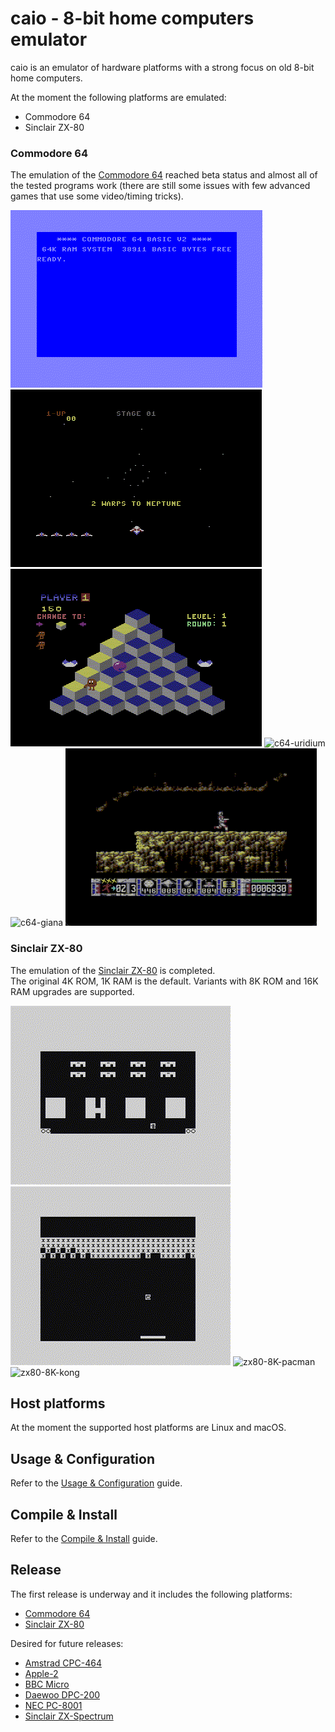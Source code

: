 # caio - 8-bit home computers emulator

caio is an emulator of hardware platforms with a strong focus on old 8-bit
home computers.

At the moment the following platforms are emulated:

- Commodore 64
- Sinclair ZX-80


### Commodore 64

The emulation of the [Commodore 64](https://en.wikipedia.org/wiki/Commodore_64)
reached beta status and almost all of the tested programs work (there are
still some issues with few advanced games that use some video/timing tricks).

![c64-basic](images/c64-basic.gif "C64 - Basic")
![c64-gyruss](images/c64-gyruss.gif "C64 - Gyruss")
![c64-q-bert](images/c64-q-bert.gif "C64 - Q*Bert")
![c64-uridium](images/c64-uridium.gif "C64 - Uridium")
![c64-giana](images/c64-giana.gif "C64 - Great Giana Sisters")
![c64-turrican](images/c64-turrican.gif "C64 - Turrican")


### Sinclair ZX-80

The emulation of the [Sinclair ZX-80](https://en.wikipedia.org/wiki/ZX80)
is completed.<br>
The original 4K ROM, 1K RAM is the default. Variants with 8K ROM and 16K RAM
upgrades are supported.<br>

![zx80-4K-space-invaders](images/zx80-4K-space-invaders.gif "ZX80 - Space Invaders")
![zx80-4K-breakout](images/zx80-4K-breakout.gif "ZX80 - Breakout")
![zx80-8K-pacman](images/zx80-8K-pacman.gif "ZX80 - Pacman")
![zx80-8K-kong](images/zx80-8K-kong.gif "ZX80 - Kong")


## Host platforms

At the moment the supported host platforms are Linux and macOS.


## Usage & Configuration

Refer to the [Usage & Configuration](doc/usage.md) guide.


## Compile & Install

Refer to the [Compile & Install](doc/compile.md) guide.


## Release

The first release is underway and it includes the following platforms:

* [Commodore 64](https://en.wikipedia.org/wiki/Commodore_64)
* [Sinclair ZX-80](https://en.wikipedia.org/wiki/ZX80)

Desired for future releases:

* [Amstrad CPC-464](https://en.wikipedia.org/wiki/Amstrad_CPC_464)
* [Apple-2](https://en.wikipedia.org/wiki/Apple_II)
* [BBC Micro](https://en.wikipedia.org/wiki/BBC_Micro)
* [Daewoo DPC-200](https://www.msx.org/wiki/Daewoo_DPC-200)
* [NEC PC-8001](https://en.wikipedia.org/wiki/PC-8000_series#PC-8001)
* [Sinclair ZX-Spectrum](https://en.wikipedia.org/wiki/ZX_Spectrum)

